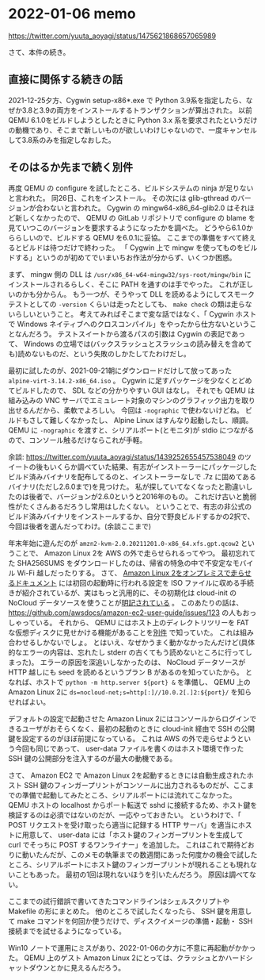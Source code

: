 # 2022-01-06 memo

https://twitter.com/yuuta_aoyagi/status/1475621868657065989

さて、本件の続き。

## 直接に関係する続きの話

2021-12-25夕方、Cygwin setup-x86\*.exe で Python 3.9系を指定したら、なぜか3.8と3.9の両方をインストールするトランザクションが算出された。
以前 QEMU 6.1.0をビルドしようとしたときに Python 3.x 系を要求されたというだけの動機であり、そこまで新しいものが欲しいわけじゃないので、一度キャンセルして3.8系のみを指定しなおした。

## そのはるか先まで続く別件

再度 QEMU の configure を試したところ、ビルドシステムの ninja が足りないと言われた。
同26日、これをインストール。
その次には glib-gthread のバージョンが合わないと言われた。
Cygwin の mingw64-x86\_64-glib2.0 はそれほど新しくなかったので、 QEMU の GitLab リポジトリで configure の blame を見ていつこのバージョンを要求するようになったかを調べた。
どうやら6.1.0かららしいので、ビルドする QEMU を6.0.1に妥協。
ここまでの準備をすべて終えるとビルドは待つだけで終わった。
「 Cygwin 上で mingw を使ってものをビルドする」というのが初めてでいまいちお作法が分からず、いくつか困惑。

まず、 mingw 側の DLL は `/usr/x86_64-w64-mingw32/sys-root/mingw/bin` にインストールされるらしく、そこに PATH を通すのは手でやった。
これが正しいのかも分からん。
もう一つが、そうやって DLL を読めるようにしてスモークテストとしての `-version` くらいは走ったとしても、 `make check` の類は走らないらしいということ。
考えてみればそこまで変な話ではなく、「 Cygwin ホストで Windows ネイティブへのクロスコンパイル」をやったから仕方ないということなんだろう。
テストスイートから渡るパスの引数は Cygwin の表記であって、 Windows の立場では(バックスラッシュとスラッシュの読み替えを含めても)読めないものだ、という失敗のしかたしてたわけだし。

最初に試したのが、2021-09-21朝にダウンロードだけして放ってあった `alpine-virt-3.14.2-x86_64.iso` 。
Cygwin に足すパッケージを少なくとどめてビルドしたので、 SDL などの分かりやすい GUI はなし。
それでも QEMU は組み込みの VNC サーバでエミュレート対象のマシンのグラフィック出力を取り出せるんだから、柔軟でよろしい。
今回は `-nographic` で使わないけどね。
ビルドもさして難しくなかったし、 Alpine Linux はすんなり起動したし、順調。
QEMU に `-nographic` を渡すと、シリアルポート(とモニタ)が stdio につながるので、コンソール触るだけならこれが手軽。

余談: https://twitter.com/yuuta_aoyagi/status/1439252655457538049 のツイートの後もいくらか調べていた結果、有志がインストーラーにパッケージしたビルド済みバイナリを配布してるのと、インストーラーなしで .7z に固めてあるバイナリ(ただし2.6.0まで)を見つけた。
私が探していてなくなったと勘違いしたのは後者で、バージョンが2.6.0というと2016年のもの。
これだけ古いと脆弱性がたくさんあるだろうし常用はしたくない。
ということで、有志の非公式のビルド済みバイナリをインストールするか、自分で野良ビルドするかの2択で、今回は後者を選んだってわけ。(余談ここまで)

年末年始に遊んだのが `amzn2-kvm-2.0.20211201.0-x86_64.xfs.gpt.qcow2` ということで、 Amazon Linux 2を AWS の外で走らせられるってやつ。
最初忘れてた SHA256SUMS をダウンロードしたのは、帰省の特急の中で不安定なモバイル Wi-Fi 越しだったりする。
さて、 [Amazon Linux 2をオンプレミスで走らせるドキュメント](https://docs.aws.amazon.com/ja_jp/AWSEC2/latest/UserGuide/amazon-linux-2-virtual-machine.html) には初回の起動時に行われる設定を ISO ファイルに収める手続きが紹介されているが、実はもっと汎用的に、その初期化は cloud-init の NoCloud データソースを使うことが[明記されている](https://cdn.amazonlinux.com/os-images/2.0.20211201.0/README.cloud-init) 。
このあたりの話は、 https://github.com/awsdocs/amazon-ec2-user-guide/issues/123 の人もおっしゃっている。
それから、 QEMU にはホスト上のディレクトリツリーを FAT な仮想ディスクに見せかける機能があることを[別件](https://knowledge.sakura.ad.jp/23597/) で知っていた。
これは組み合わせるしかないでしょ。
とはいえ、なぜかうまく動かなかったんだけど(具体的なエラーの内容は、忘れたし stderr の古くてもう読めないところに行ってしまった)。
エラーの原因を深追いしなかったのは、 NoCloud データソースが HTTP 越しにも seed を読めるというプラン B があるのを知っていたから。
となれば、ホストで `python -m http.server ${port} &` を準備し、 QEMU 上の Amazon Linux 2に `ds=nocloud-net;s=http[:]//10.0.2[.]2:${port}/` を知らせればよい。

デフォルトの設定で起動させた Amazon Linux 2にはコンソールからログインできるユーザがおそらくなく、最初の起動のときに cloud-init 経由で SSH の公開鍵を設定するのがほぼ前提になっている。
これは AWS の外で走らせようという今回も同じであって、 user-data ファイルを書くのはホスト環境で作った SSH 鍵の公開部分を注入するのが最大の動機である。

さて、 Amazon EC2 で Amazon Linux 2を起動するときには自動生成されたホスト SSH 鍵のフィンガープリントがコンソールに出力されるものだが、ここまでの準備で起動してみたところ、シリアルポートには流れてこなかった。
QEMU ホストの localhost からポート転送で sshd に接続するため、ホスト鍵を検証するのは必須ではないのだが、一応やっておきたい。
というわけで、「 POST リクエストを受け取ったら適当に記録する HTTP サーバ」を適当にホストに用意して、 user-data には「ホスト鍵のフィンガープリントを生成して curl でそっちに POST するワンライナー」を追加した。
これはこれで期待どおりに動いたんだが、このメモの執筆までの数週間にあった何度かの機会で試したところ、シリアルポートにホスト鍵のフィンガープリントが現れることも現れないこともあった。
最初の1回は現れないほうを引いたんだろう。
原因は調べてない。

ここまでの試行錯誤で書いてきたコマンドラインはシェルスクリプトや Makefile の形にまとめた。
他のところで試したくなったら、 SSH 鍵を用意して make コマンドを何回か使うだけで、ディスクイメージの準備・起動・ SSH 接続までを試せるようになっている。

Win10 ノートで運用にミスがあり、2022-01-06の夕方に不意に再起動がかかった。
QEMU 上のゲスト Amazon Linux 2にとっては、クラッシュとかハードシャットダウンとかに見えるんだろう。
